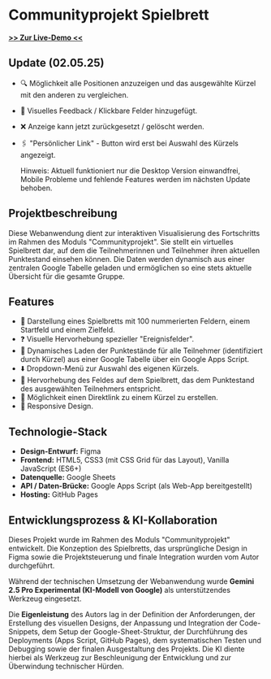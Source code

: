 # Communityprojekt Spielbrett

[**>> Zur Live-Demo <<**](https://martulex.github.io/community-spielbrett/) 

## Update (02.05.25)
- 🔍 Möglichkeit alle Positionen anzuzeigen und das ausgewählte Kürzel mit den anderen zu vergleichen.
- 👀 Visuelles Feedback / Klickbare Felder hinzugefügt.
- ❌ Anzeige kann jetzt zurückgesetzt / gelöscht werden.
- 🖇️ "Persönlicher Link" - Button wird erst bei Auswahl des Kürzels angezeigt.

  Hinweis: Aktuell funktioniert nur die Desktop Version einwandfrei, Mobile Probleme und fehlende Features werden im nächsten Update behoben.

## Projektbeschreibung

Diese Webanwendung dient zur interaktiven Visualisierung des Fortschritts im Rahmen des Moduls "Communityprojekt". Sie stellt ein virtuelles Spielbrett dar, auf dem die Teilnehmerinnen und Teilnehmer ihren aktuellen Punktestand einsehen können. Die Daten werden dynamisch aus einer zentralen Google Tabelle geladen und ermöglichen so eine stets aktuelle Übersicht für die gesamte Gruppe.

## Features

- 🎲 Darstellung eines Spielbretts mit 100 nummerierten Feldern, einem Startfeld und einem Zielfeld. 
- ❓ Visuelle Hervorhebung spezieller "Ereignisfelder".
- 🔄 Dynamisches Laden der Punktestände für alle Teilnehmer (identifiziert durch Kürzel) aus einer Google Tabelle über ein Google Apps Script.
- ⬇️ Dropdown-Menü zur Auswahl des eigenen Kürzels.
- 💯 Hervorhebung des Feldes auf dem Spielbrett, das dem Punktestand des ausgewählten Teilnehmers entspricht.
- 🔗 Möglichkeit einen Direktlink zu einem Kürzel zu erstellen.
- 📱 Responsive Design.

## Technologie-Stack

- **Design-Entwurf:** Figma
- **Frontend:** HTML5, CSS3 (mit CSS Grid für das Layout), Vanilla JavaScript (ES6+)
- **Datenquelle:** Google Sheets
- **API / Daten-Brücke:** Google Apps Script (als Web-App bereitgestellt)
- **Hosting:** GitHub Pages

## Entwicklungsprozess & KI-Kollaboration

Dieses Projekt wurde im Rahmen des Moduls "Communityprojekt" entwickelt. Die Konzeption des Spielbretts, das ursprüngliche Design in Figma sowie die Projektsteuerung und finale Integration wurden vom Autor durchgeführt.

Während der technischen Umsetzung der Webanwendung wurde **Gemini 2.5 Pro Experimental (KI-Modell von Google)** als unterstützendes Werkzeug eingesetzt.

Die **Eigenleistung** des Autors lag in der Definition der Anforderungen, der Erstellung des visuellen Designs, der Anpassung und Integration der Code-Snippets, dem Setup der Google-Sheet-Struktur, der Durchführung des Deployments (Apps Script, GitHub Pages), dem systematischen Testen und Debugging sowie der finalen Ausgestaltung des Projekts. Die KI diente hierbei als Werkzeug zur Beschleunigung der Entwicklung und zur Überwindung technischer Hürden.
